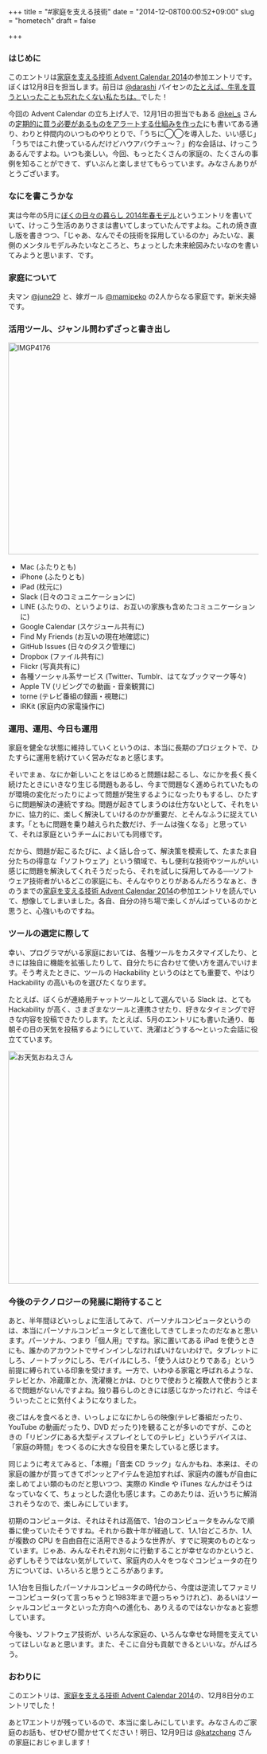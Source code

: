 +++
title = "#家庭を支える技術"
date = "2014-12-08T00:00:52+09:00"
slug = "hometech"
draft = false

+++

<h3>はじめに</h3>
<p>このエントリは<a href="http://www.adventar.org/calendars/595" title="家庭を支える技術 Advent Calendar 2014 - Adventar">家庭を支える技術 Advent Calendar 2014</a>の参加エントリです。ぼくは12月8日を担当します。前日は <a href="https://twitter.com/darashi" title="Yoji Shidara(@darashi) | Twitter">@darashi</a> パイセンの<a href="http://darashi.net/2014/12/07/home-hacks.html" title="たとえば、牛乳を買うといったことも忘れたくない私たちは。 | だらろぐ。">たとえば、牛乳を買うといったことも忘れたくない私たちは。</a>でした！</p>
<p>今回の Advent Calendar の立ち上げ人で、12月1日の担当でもある <a href="https://twitter.com/kei_s" title="kei-s(@kei_s) | Twitter">@kei_s</a> さんの<a href="http://kei-s.hatenablog.com/entry/2014/12/01/204005" title="定期的に買う必要があるものをアラートする仕組みを作った #家庭を支える技術 - kei-s@ブログ苦手">定期的に買う必要があるものをアラートする仕組みを作った</a>にも書いてある通り、わりと仲間内のいつものやりとりで、「うちに◯◯を導入した、いい感じ」「うちではこれ使っているんだけどハウアバウチュ〜？」的な会話は、けっこうあるんですよね。いつも楽しい。今回、もっとたくさんの家庭の、たくさんの事例を知ることができて、ずいぶんと楽しませてもらっています。みなさんありがとうございます。</p>
<h3>なにを書こうかな</h3>
<p>実は今年の5月に<a href="http://june29.jp/2014/05/22/my-lovely-days-2014spring/" title="ぼくの日々の暮らし 2014年春モデル - 準二級.jp">ぼくの日々の暮らし 2014年春モデル</a>というエントリを書いていて、けっこう生活のありさまは書いてしまっていたんですよね。これの焼き直し版を書きつつ、「じゃあ、なんでその技術を採用しているのか」みたいな、裏側のメンタルモデルみたいなところと、ちょっとした未来絵図みたいなのを書いてみようと思います、です。</p>
<h3>家庭について</h3>
<p>夫マン <a href="https://twitter.com/june29" title="大和田純 公式アカウント(@june29)さん | Twitter">@june29</a> と、嫁ガール <a href="https://twitter.com/mamipeko" title="まみぺこ(@mamipeko)さん | Twitter">@mamipeko</a> の2人からなる家庭です。新米夫婦です。</p>
<h3>活用ツール、ジャンル問わずざっと書き出し</h3>
<p><a href="https://www.flickr.com/photos/june29/15964073142" title="IMGP4176 by Jun OHWADA, on Flickr"><img src="https://farm8.staticflickr.com/7481/15964073142_5d952ee92f_z.jpg" width="640" height="426" alt="IMGP4176"></a></p>
<ul>
<li>Mac (ふたりとも)</li>
<li>iPhone (ふたりとも)</li>
<li>iPad (枕元に)</li>
<li>Slack (日々のコミュニケーションに)</li>
<li>LINE (ふたりの、というよりは、お互いの家族も含めたコミュニケーションに)</li>
<li>Google Calendar (スケジュール共有に)</li>
<li>Find My Friends (お互いの現在地確認に)</li>
<li>GitHub Issues (日々のタスク管理に)</li>
<li>Dropbox (ファイル共有に)</li>
<li>Flickr (写真共有に)</li>
<li>各種ソーシャル系サービス (Twitter、Tumblr、はてなブックマーク等々)</li>
<li>Apple TV (リビングでの動画・音楽観賞に)</li>
<li>torne (テレビ番組の録画・視聴に)</li>
<li>IRKit (家庭内の家電操作に)</li>
</ul>
<h3>運用、運用、今日も運用</h3>
<p>家庭を健全な状態に維持していくというのは、本当に長期のプロジェクトで、ひたすらに運用を続けていく営みだなぁと感じます。</p>
<p>そいでまぁ、なにか新しいことをはじめると問題は起こるし、なにかを長く長く続けたときにいきなり生じる問題もあるし、今まで問題なく進められていたものが環境の変化だったりによって問題が発生するようになったりもするし、ひたすらに問題解決の連続ですね。問題が起きてしまうのは仕方ないとして、それをいかに、協力的に、楽しく解決していけるのかが重要だ、とそんなふうに捉えています。「ともに問題を乗り越えられた数だけ、チームは強くなる」と思っていて、それは家庭というチームにおいても同様です。</p>
<p>だから、問題が起こるたびに、よく話し合って、解決策を模索して、たまたま自分たちの得意な「ソフトウェア」という領域で、もし便利な技術やツールがいい感じに問題を解決してくれそうだったら、それを試しに採用してみる──ソフトウェア技術者がいるどこの家庭にも、そんなやりとりがあるんだろうなぁと、きのうまでの<a href="http://www.adventar.org/calendars/595" title="家庭を支える技術 Advent Calendar 2014 - Adventar">家庭を支える技術 Advent Calendar 2014</a>の参加エントリを読んでいて、想像してしまいました。各自、自分の持ち場で楽しくがんばっているのかと思うと、心強いものですね。</p>
<h3>ツールの選定に際して</h3>
<p>幸い、プログラマがいる家庭においては、各種ツールをカスタマイズしたり、ときには独自に機能を拡張したりして、自分たちに合わせて使い方を選んでいけます。そう考えたときに、ツールの Hackability というのはとても重要で、やはり Hackability の高いものを選びたくなります。</p>
<p>たとえば、ぼくらが連絡用チャットツールとして選んでいる Slack は、とても Hackability が高く、さまざまなツールと連携させたり、好きなタイミングで好きな内容を投稿できたりします。たとえば、5月のエントリにも書いた通り、毎朝その日の天気を投稿するようにしていて、洗濯はどうする〜といった会話に役立てています。</p>
<p><img width="700" height="468" alt="お天気おねえさん" src="http://new.tinygrab.com/9850fdfb4ba98a52fac262d439f981be8e487faaaf.png"></p>
<h3>今後のテクノロジーの発展に期待すること</h3>
<p>あと、半年間ほどいっしょに生活してみて、パーソナルコンピュータというのは、本当にパーソナルコンピュータとして進化してきてしまったのだなぁと思います。パーソナル、つまり「個人用」ですね。家に置いてある iPad を使うときにも、誰かのアカウントでサインインしなければいけないわけで。タブレットにしろ、ノートブックにしろ、モバイルにしろ、「使う人はひとりである」という前提に縛られている印象を受けます。一方で、いわゆる家電と呼ばれるような、テレビとか、冷蔵庫とか、洗濯機とかは、ひとりで使おうと複数人で使おうとまるで問題がないんですよね。独り暮らしのときには感じなかったけれど、今はそういったことに気付くようになりました。</p>
<p>夜ごはんを食べるとき、いっしょになにかしらの映像(テレビ番組だったり、YouTube の動画だったり、DVD だったり)を観ることが多いのですが、このときの「リビングにある大型ディスプレイとしてのテレビ」というデバイスは、「家庭の時間」をつくるのに大きな役目を果たしていると感じます。</p>
<p>同じように考えてみると、「本棚」「音楽 CD ラック」なんかもね、本来は、その家庭の誰かが買ってきてポンッとアイテムを追加すれば、家庭内の誰もが自由に楽しめてよい類のものだと思いつつ、実際の Kindle や iTunes なんかはそうはなっていなくて、ちょっとした退化も感じます。このあたりは、近いうちに解消されそうなので、楽しみにしています。</p>
<p>初期のコンピュータは、それはそれは高価で、1台のコンピュータをみんなで順番に使っていたそうですね。それから数十年が経過して、1人1台どころか、1人が複数の CPU を自由自在に活用できるような世界が、すでに現実のものとなっています。じゃあ、みんなそれぞれ別々に行動することが幸せなのかというと、必ずしもそうではない気がしていて、家庭内の人々をつなぐコンピュータの在り方については、いろいろと思うところがあります。</p>
<p>1人1台を目指したパーソナルコンピュータの時代から、今度は逆流してファミリーコンピュータ(って言っちゃうと1983年まで遡っちゃうけれど)、あるいはソーシャルコンピュータといった方向への進化も、ありえるのではないかなぁと妄想しています。</p>
<p>今後も、ソフトウェア技術が、いろんな家庭の、いろんな幸せな時間を支えていってほしいなぁと思います。また、そこに自分も貢献できるといいな。がんばろう。</p>
<h3>おわりに</h3>
<p>このエントリは、<a href="http://www.adventar.org/calendars/595" title="家庭を支える技術 Advent Calendar 2014 - Adventar">家庭を支える技術 Advent Calendar 2014</a>の、12月8日分のエントリでした！</p>
<p>あと17エントリが残っているので、本当に楽しみにしています。みなさんのご家庭のお話も、ぜひぜひ聞かせてください！明日、12月9日は <a href="https://twitter.com/katzchang" title="非公式bot(@katzchang)さん | Twitter">@katzchang</a> さんの家庭におじゃまします！</p>
